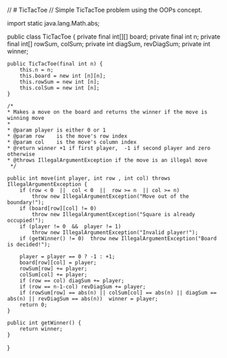 //  # TicTacToe
// Simple TicTacToe problem using the OOPs concept.

import static java.lang.Math.abs;

public class TicTacToe {
    private final int[][] board;
    private final int n;
    private final int[] rowSum, colSum;
    private int diagSum, revDiagSum;
    private int winner;

    public TicTacToe(final int n) {
        this.n = n;
        this.board = new int [n][n];
        this.rowSum = new int [n];
        this.colSum = new int [n];
    }

    /*
    * Makes a move on the board and returns the winner if the move is winning move
    *
    * @param player is either 0 or 1
    * @param row    is the move's row index
    * @param col    is the move's column index
    * @return winner +1 if first player,  -1 if second player and zero otherwise
    * @throws IllegalArgumentException if the move is an illegal move
     */

    public int move(int player, int row , int col) throws IllegalArgumentException {
        if (row < 0  ||  col < 0  ||  row >= n  || col >= n)
            throw new IllegalArgumentException("Move out of the boundary!");
        if (board[row][col] != 0)
            throw new IllegalArgumentException("Square is already occupied!");
        if (player != 0  &&  player != 1)
            throw new IllegalArgumentException("Invalid player!");
        if (getWinner() != 0)  throw new IllegalArgumentException("Board is decided!");

        player = player == 0 ? -1 : +1;
        board[row][col] = player;
        rowSum[row] += player;
        colSum[col] += player;
        if (row == col) diagSum += player;
        if (row == n-1-col) revDiagSum += player;
        if (rowSum[row] == abs(n) || colSum[col] == abs(n) || diagSum == abs(n) || revDiagSum == abs(n))  winner = player;
        return 0;
    }

    public int getWinner() {
        return winner;
    }
}
